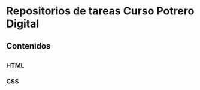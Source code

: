 <h1>Repositorios de tareas Curso Potrero Digital</h1>
<h2>Contenidos<h2/>
  <h3>HTML</h3>
  <h3>CSS</h3>
